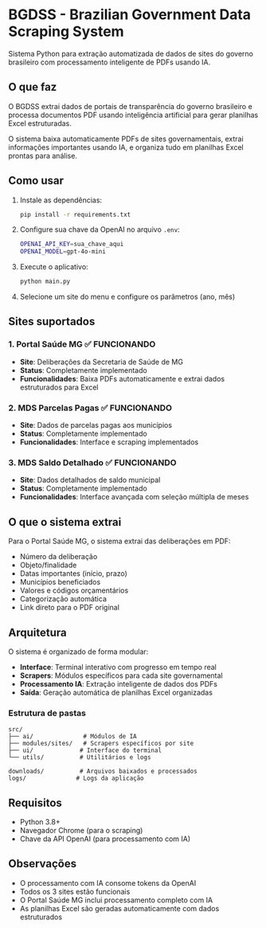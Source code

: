 # BGDSS - Brazilian Government Data Scraping System

Sistema Python para extração automatizada de dados de sites do governo brasileiro com processamento inteligente de PDFs usando IA.

## O que faz

O BGDSS extrai dados de portais de transparência do governo brasileiro e processa documentos PDF usando inteligência artificial para gerar planilhas Excel estruturadas. 

O sistema baixa automaticamente PDFs de sites governamentais, extrai informações importantes usando IA, e organiza tudo em planilhas Excel prontas para análise.

## Como usar

1. Instale as dependências:
   ```bash
   pip install -r requirements.txt
   ```

2. Configure sua chave da OpenAI no arquivo `.env`:
   ```bash
   OPENAI_API_KEY=sua_chave_aqui
   OPENAI_MODEL=gpt-4o-mini
   ```

3. Execute o aplicativo:
   ```bash
   python main.py
   ```

4. Selecione um site do menu e configure os parâmetros (ano, mês)

## Sites suportados

### 1. Portal Saúde MG ✅ FUNCIONANDO
- **Site**: Deliberações da Secretaria de Saúde de MG
- **Status**: Completamente implementado
- **Funcionalidades**: Baixa PDFs automaticamente e extrai dados estruturados para Excel

### 2. MDS Parcelas Pagas ✅ FUNCIONANDO
- **Site**: Dados de parcelas pagas aos municípios
- **Status**: Completamente implementado
- **Funcionalidades**: Interface e scraping implementados

### 3. MDS Saldo Detalhado ✅ FUNCIONANDO
- **Site**: Dados detalhados de saldo municipal
- **Status**: Completamente implementado
- **Funcionalidades**: Interface avançada com seleção múltipla de meses

## O que o sistema extrai

Para o Portal Saúde MG, o sistema extrai das deliberações em PDF:
- Número da deliberação
- Objeto/finalidade
- Datas importantes (início, prazo)
- Municípios beneficiados
- Valores e códigos orçamentários
- Categorização automática
- Link direto para o PDF original

## Arquitetura

O sistema é organizado de forma modular:

- **Interface**: Terminal interativo com progresso em tempo real
- **Scrapers**: Módulos específicos para cada site governamental  
- **Processamento IA**: Extração inteligente de dados dos PDFs
- **Saída**: Geração automática de planilhas Excel organizadas

### Estrutura de pastas
```
src/
├── ai/              # Módulos de IA
├── modules/sites/   # Scrapers específicos por site
├── ui/             # Interface do terminal
└── utils/          # Utilitários e logs

downloads/          # Arquivos baixados e processados
logs/              # Logs da aplicação
```

## Requisitos

- Python 3.8+
- Navegador Chrome (para o scraping)
- Chave da API OpenAI (para processamento com IA)

## Observações

- O processamento com IA consome tokens da OpenAI
- Todos os 3 sites estão funcionais
- O Portal Saúde MG inclui processamento completo com IA
- As planilhas Excel são geradas automaticamente com dados estruturados